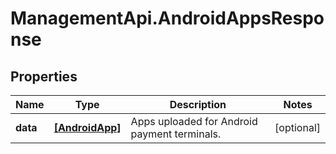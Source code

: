 # ManagementApi.AndroidAppsResponse

## Properties

Name | Type | Description | Notes
------------ | ------------- | ------------- | -------------
**data** | [**[AndroidApp]**](AndroidApp.md) | Apps uploaded for Android payment terminals. | [optional] 


